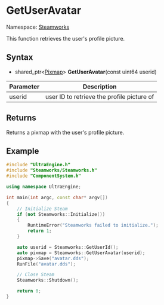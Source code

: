 # GetUserAvatar

Namespace: [Steamworks](Steamworks.md)

This function retrieves the user's profile picture.

## Syntax

- shared_ptr<[Pixmap](Pixmap.md)\> **GetUserAvatar**(const uint64 userid)

| Parameter | Description |
|---|---|
| userid | user ID to retrieve the profile picture of |

## Returns

Returns a pixmap with the user's profile picture.

## Example

```c++
#include "UltraEngine.h"
#include "Steamworks/Steamworks.h"
#include "ComponentSystem.h"

using namespace UltraEngine;

int main(int argc, const char* argv[])
{
    // Initialize Steam
    if (not Steamworks::Initialize())
    {
        RuntimeError("Steamworks failed to initialize.");
        return 1;
    }

    auto userid = Steamworks::GetUserId();
    auto pixmap = Steamworks::GetUserAvatar(userid);
    pixmap->Save("avatar.dds");
    RunFile("avatar.dds");

    // Close Steam
    Steamworks::Shutdown();

    return 0;
}
```
